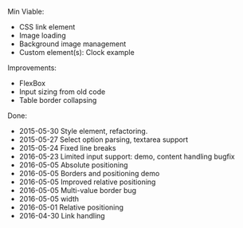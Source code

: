 Min Viable:

- CSS link element
- Image loading
- Background image management
- Custom element(s): Clock example

Improvements:

- FlexBox
- Input sizing from old code
- Table border collapsing


Done:

- 2015-05-30 Style element, refactoring.
- 2015-05-27 Select option parsing, textarea support
- 2015-05-24 Fixed line breaks
- 2016-05-23 Limited input support: demo, content handling bugfix
- 2016-05-05 Absolute positioning
- 2016-05-05 Borders and positioning demo
- 2016-05-05 Improved relative positioning
- 2016-05-05 Multi-value border bug
- 2016-05-05 width
- 2016-05-01 Relative positioning
- 2016-04-30 Link handling
